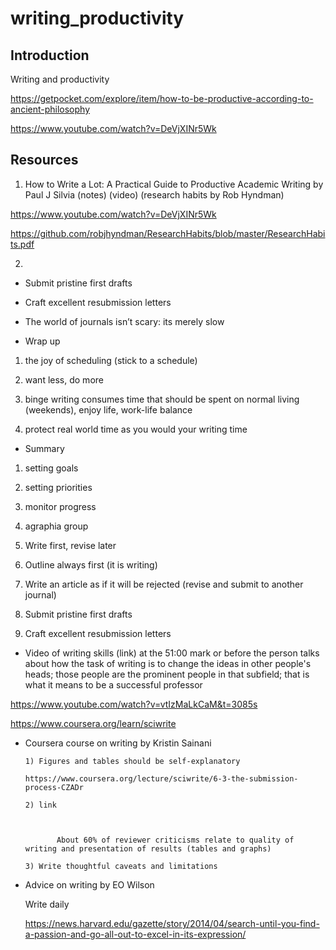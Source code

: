 # writing_productivity


## Introduction

Writing and productivity


https://getpocket.com/explore/item/how-to-be-productive-according-to-ancient-philosophy

https://www.youtube.com/watch?v=DeVjXINr5Wk


## Resources

1) How to Write a Lot: A Practical Guide to Productive Academic Writing by Paul J Silvia (notes) (video) (research habits by Rob Hyndman)

https://www.youtube.com/watch?v=DeVjXINr5Wk

https://github.com/robjhyndman/ResearchHabits/blob/master/ResearchHabits.pdf

2)

* Submit pristine first drafts

* Craft excellent resubmission letters

* The world of journals isn’t scary: its merely slow

* Wrap up

1) the joy of scheduling (stick to a schedule)

2) want less, do more

3) binge writing consumes time that should be spent on normal living (weekends), enjoy life, work-life balance

4) protect real world time as you would your writing time

* Summary

1) setting goals

2) setting priorities

3) monitor progress

4) agraphia group

5) Write first, revise later

6) Outline always first (it is writing)

7) Write an article as if it will be rejected (revise and submit to another journal)

8) Submit pristine first drafts

9) Craft excellent resubmission letters

* Video of writing skills (link) at the 51:00 mark or before the person talks about how the task of writing is to change the ideas in other people's heads; those people are the prominent people in that subfield; that is what it means to be a successful professor

https://www.youtube.com/watch?v=vtIzMaLkCaM&t=3085s

https://www.coursera.org/learn/sciwrite

* Coursera course on writing by Kristin Sainani

      1) Figures and tables should be self-explanatory
      
      https://www.coursera.org/lecture/sciwrite/6-3-the-submission-process-CZADr

      2) link  

       

             About 60% of reviewer criticisms relate to quality of writing and presentation of results (tables and graphs) 

      3) Write thoughtful caveats and limitations  



* Advice on writing by EO Wilson 

  Write daily

  https://news.harvard.edu/gazette/story/2014/04/search-until-you-find-a-passion-and-go-all-out-to-excel-in-its-expression/
